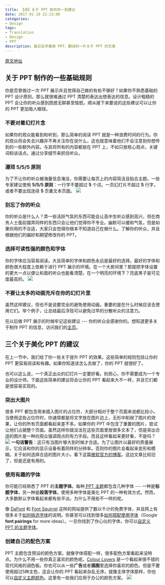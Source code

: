 ```yaml
---
title: 【译】关于 PPT 制作的一些建议
date: 2017-01-10 22:23:00
categories:
- Design
tags: 
- Translation
- Design
- PPT
description: 最近在学着做 PPT，翻译的一片关于 PPT 的文章
---
```


[原文地址](http://www.gcflearnfree.org/powerpoint-tips)

## 关于 PPT 制作的一些基础规则
你是否曾做过一次 PPT 展示并且觉得自己做的有些不够好？如果你不熟悉基础的 PPT 设计原则，那么就很难通过 PPT 清楚的表达出想表达的信息。设计粗糙的 PPT 会让你的听众感到困惑无聊甚至恼怒。顺从接下来要说的这些建议可以让你的 PPT 更加吸人眼球。

### 不要对着幻灯片念
如果你的观众能看到和听到，那么简单的阅读 PPT 就是一种浪费时间的行为。你的观众将会失去兴趣并不再关注你在说什么，这也就意味着他们不会注意到你想传到的一些额外内容。与其将所有的内容都放在 PPT 上，不如只放核心观点，关键词和谈话点。通过分享细节来抓住听众。

### 遵顼 5/5/5 原则
为了不让你的听众被海量信息淹没，你需要让每页上的内容简洁且贴合主题。一些专家建议使用 **5/5/5 原则**：一行字不要超过 **5** 个词，一页幻灯片不超过 **5** 行字，或者不要出现连续 **5** 页重文本页面。
![](https://image.xujifa.cn/ppt/JmrNm7JTrTfbJ3z7r7SHXBTSazawYec8)

### 别忘了你的听众
你的听众是什么人？弄一些活跃气氛的东西可能会让高中生听众感到高兴，但在商务人士面前摆弄同样的东西只会让他们觉得你不专业。幽默可以缓和气氛，但是如果你用的不合适，大家只会觉得你根本不知道自己在做什么。了解你的听众，并且根据他们的偏好和期望修改你的 PPT。

### 选择可读性强的颜色和字体
你的字体应当容易阅读。大且简单的字体和颜色永远是最好的选择。最好的字体和颜色很大程度上依赖于进行 PPT 展示的环境。在一个大房间里？那就把字体设置的更大一点以便让和面的听众也能看清楚。在一个明亮的环境下？亮底黑子是可见度最高的。
![](https://image.xujifa.cn/ppt/Tz4PxFBZWSpcY5NprWC6jtSBdCEF8aBS)

### 不要让太多的动画充斥在你的幻灯片里
虽然这样建议，但也不是说要完全的避免使用动画。重要的是在什么时候应该去使用它们。举个例子，让总结最后浮现可以避免过早的分散听众的注意力。

在以后做 PPT 展示的时候牢记这些建议 --- 你的听众会感谢你的。想知道更多关于制作 PPT 的信息，访问我们的[主页](http://www.gcflearnfree.org/office)。

## 三个关于美化 PPT 的建议
在上一节中，我们给了你一些关于提升 PPT 的效果。这些简单的规则包括让你的 PPT 更容易阅读和有趣。如果你知道该怎么去做了，你的 PPT 就很好了。

也可以这么说，一个真正出众的幻灯片一定要好看。别担心，你不需要成为一个专业的设计师。下面这些简单的建议将会让你的 PPT 看起来大不一样，并且它们都是很容易实现的。

### 突出大图片
很多 PPT 都包含用来插入图片的占位符，大部分相对于整个页面来说都比较小。当使用这些占位符时，你通常都是将文字放在图片边上，无形中削弱了图片的效果，让你的所有页面都看起来差不多。如果你的 PPT 中包含了重要的图片，尝试让他们占据整个页面。虽然这样你就没法在这些页面里放很多文本了，但是突出合适的图片是一种向观众强调观点的有力手段。而且这样看起来更好看，不是吗？
![](https://image.xujifa.cn/ppt/Ri4awrN4m7WJkpyyXDKs2WyCtRxDEnSN)
**一句话警告**：这只有当图片够大到时候才合适。为了让图片以最好的质量展示，它应该和你的显示设备有着同样的分辨率。否则你的图片会看起来变形和模糊。关于如何选择合适的图片大小，看下这篇[微软官方的博客](http://office.microsoft.com/en-us/powerpoint-help/what-resolution-should-i-make-my-images-for-powerpoint-slide-shows-HA001116355.aspx)。这边文章比较旧了，但是还是有用的。

### 使用有趣的字体
你可能已经熟悉了 PPT 的**主题字体**。每种[ PPT 主题](http://www.gcflearnfree.org/powerpoint2013/9)都包含几种字体 --- 一种是**标题字体**，另一种是**段落字体**。使用多种字体是美化 PPT 的一种有效方式。然而，大多数默认字体看起来都有些平淡。为什么不用些不一样的呢。

像 [DaFont](http://www.dafont.com/) 和 [Font Squirrel](http://fontsquirrel.com/) 这样的网站提供了数以千计的免费字体，并且网上有很多关于[如何挑选字体](http://webdesign.tutsplus.com/articles/typography-articles/a-beginners-guide-to-pairing-fonts/)的说明。你甚至可以找到很多[如何搭配使用字体](http://designshack.net/articles/css/10-great-google-font-combinations-you-can-copy/)（Google **font pairings** for more ideas）。一旦你找到了你心仪的字体，你可以[自定义 PPT 的主题字体](http://www.gcflearnfree.org/powerpoint2013/29.2)。

### 创建自己的配色方案
PPT 主题包含预设的颜色方案。就像字体搭配一样，很多配色方案看起来没特点。为什么不用一些你真正喜欢的颜色呢。[Colour Lovers]() 是一个看起来很不错的现代风格的调色板。你也可以从一些**广告**或者**插图**里选择你喜欢的颜色。但是不要使用超过5种主色，这会让你的 PPT 看起来杂乱无序。就像主体字体那样，你也可以[自定义主题颜色]()。这里有一些我们应用于办公的颜色方案。
![](https://image.xujifa.cn/ppt/i7SiXhJdr5e5hJixyNr4fnGjjbsE7N6W)
